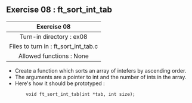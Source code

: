 ## Exercise 08 : ft_sort_int_tab

|Exercise 08|
|:---:|
|Turn-in directory : ex08|
|Files to turn in : ft_sort_int_tab.c|
|Allowed functions : None|

- Create a function which sorts an array of intefers by ascending order.
- The arguments are a pointer to int and the number of ints in the array.
- Here's how it should be prototyped :
    ```
        void ft_sort_int_tab(int *tab, int size);
    ```
